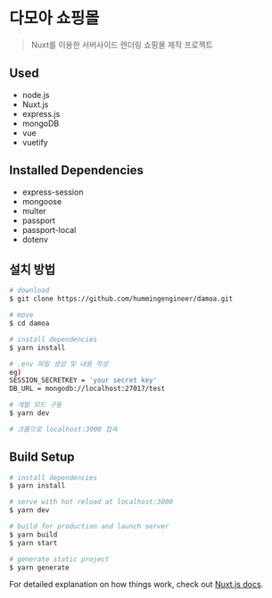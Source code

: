 # 다모아 쇼핑몰

> Nuxt를 이용한 서버사이드 렌더링 쇼핑몰 제작 프로젝트

## Used
- node.js
- Nuxt.js
- express.js
- mongoDB
- vue
- vuetify

## Installed Dependencies
- express-session
- mongoose
- multer
- passport
- passport-local
- dotenv

## 설치 방법

``` bash
# download
$ git clone https://github.com/hummingengineer/damoa.git

# move
$ cd damoa

# install dependencies
$ yarn install

# .env 파일 생성 및 내용 작성
eg)
SESSION_SECRETKEY = 'your secret key'
DB_URL = mongodb://localhost:27017/test

# 개발 모드 구동
$ yarn dev

# 크롬으로 localhost:3000 접속
```

## Build Setup

``` bash
# install dependencies
$ yarn install

# serve with hot reload at localhost:3000
$ yarn dev

# build for production and launch server
$ yarn build
$ yarn start

# generate static project
$ yarn generate
```

For detailed explanation on how things work, check out [Nuxt.js docs](https://nuxtjs.org).
